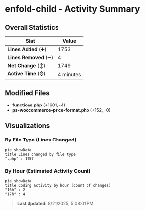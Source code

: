 # enfold-child - Activity Summary 

## Overall Statistics

| Stat                   | Value                                                             |
| ---------------------- | ----------------------------------------------------------------- |
| **Lines Added** (➕)   | 1753                                          |
| **Lines Removed** (➖) | 4                                        |
| **Net Change** (↕)    | 1749                |
| **Active Time** (⌚)   | 4 minutes |


## Modified Files
- **functions.php** (+1601, -4)
- **ps-woocommerce-price-format.php** (+152, -0)

## Visualizations

### By File Type (Lines Changed)

```mermaid
pie showData
title Lines changed by file type
".php" : 1757
```

### By Hour (Estimated Activity Count)

```mermaid
pie showData
title Coding activity by hour (count of changes)
"16h" : 2
"17h" : 4
```


> **Last Updated:** 8/21/2025, 5:08:01 PM